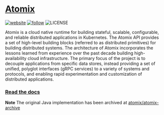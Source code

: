 <!--
SPDX-FileCopyrightText: 2023-present Intel Corporation
SPDX-License-Identifier: Apache-2.0
-->


# [Atomix](https://atomix.io)

[![website](https://img.shields.io/website?down_message=offline&label=read%20the%20docs&style=for-the-badge&up_message=online&url=https%3A%2F%2Fatomix.io)](https://atomix.io)
[![follow](https://img.shields.io/twitter/url?label=follow%20%40atomixio&logo=twitter&style=for-the-badge&url=https%3A%2F%2Fatomix.io)](https://twitter.com/atomixio)
![LICENSE](https://img.shields.io/github/license/atomix/atomix?style=for-the-badge)

Atomix is a cloud native runtime for building stateful, scalable, configurable, and reliable distributed 
applications in Kubernetes. The Atomix API provides a set of high-level building blocks (referred to as distributed 
primitives) for building distributed systems. The architecture of Atomix incorporates the lessons learned from 
experience over the past decade building high-availability cloud infrastructure. The primary focus of the project 
is to decouple applications from specific data stores, instead providing a set of unified, polyglot interfaces 
(gRPC services) to a variety of systems and protocols, and enabling rapid experimentation and customization of 
distributed applications.

### [Read the docs](https://atomix.io)

**Note** The original Java implementation has been archived at
[atomix/atomix-archive](https://github.com/atomix/atomix-archive)
